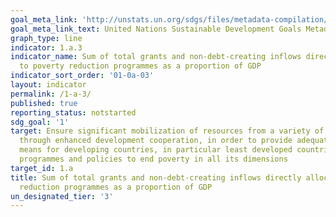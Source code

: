 ```yaml
---
goal_meta_link: 'http://unstats.un.org/sdgs/files/metadata-compilation/Metadata-Goal-1.pdf'
goal_meta_link_text: United Nations Sustainable Development Goals Metadata
graph_type: line
indicator: 1.a.3
indicator_name: Sum of total grants and non-debt-creating inflows directly allocated
  to poverty reduction programmes as a proportion of GDP
indicator_sort_order: '01-0a-03'
layout: indicator
permalink: /1-a-3/
published: true
reporting_status: notstarted
sdg_goal: '1'
target: Ensure significant mobilization of resources from a variety of sources, including
  through enhanced development cooperation, in order to provide adequate and predictable
  means for developing countries, in particular least developed countries, to implement
  programmes and policies to end poverty in all its dimensions
target_id: 1.a
title: Sum of total grants and non-debt-creating inflows directly allocated to poverty
  reduction programmes as a proportion of GDP
un_designated_tier: '3'
---
```

